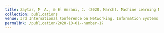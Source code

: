 ```yaml
---
title: Zaytar, M. A., & El Amrani, C. (2020, March). Machine Learning Methods for Air Quality Monitoring. In Proceedings of the 3rd International Conference on Networking, Information Systems & Security (pp. 1-5).
collection: publications
venue: 3rd International Conference on Networking, Information Systems & Security
permalink: /publication/2020-10-01--number-15
---
```

